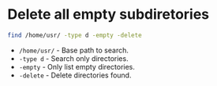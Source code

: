 # Delete all empty subdiretories

```bash
find /home/usr/ -type d -empty -delete
```

* ```/home/usr/``` - Base path to search.
* ```-type d``` - Search only directories.
* ```-empty``` - Only list empty directories.
* ```-delete``` - Delete directories found.